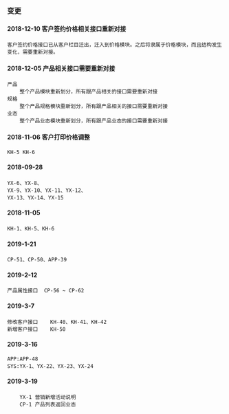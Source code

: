 ### 变更

#### 2018-12-10 客户签约价格相关接口重新对接
    客户签约价格接口已从客户栏目迁出，迁入到价格模块。之后将隶属于价格模块，而且结构发生变化，需要重新对接。

#### 2018-12-05 产品相关接口需要重新对接
    产品
        整个产品模块重新划分，所有跟产品相关的接口需要重新对接
    规格
        整个产品规格模块重新划分，所有跟产品相关的接口需要重新对接
    业态
        整个产品业态模块重新划分，所有跟产品业态的接口需要重新对接

#### 2018-11-06 客户打印价格调整
    KH-5 KH-6
#### 2018-09-28
    YX-6、YX-8、
    YX-9、YX-10、YX-11、YX-12、
    YX-13、YX-14、YX-15

#### 2018-11-05
    KH-1、KH-5、KH-6   
    
#### 2019-1-21
    CP-51、CP-50、APP-39    
    
#### 2019-2-12
    产品属性接口  CP-56 ~ CP-62    
    
#### 2019-3-7
    修改客户接口    KH-40、KH-41、KH-42
    新增客户接口    KH-50     

#### 2019-3-16
    APP:APP-48
    SYS:YX-1、YX-22、YX-23、YX-24   
     
#### 2019-3-19
        YX-1 营销新增活动说明  
        CP-1 产品列表返回业态
    